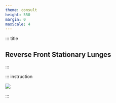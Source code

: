 ```yaml
---
theme: consult
height: 550
margin: 0
maxScale: 4
---
```

<!-- slide template="[[gym-ex]]" -->

::: title
## Reverse Front Stationary Lunges
:::

::: instruction

![](https://thumbs.gfycat.com/PaleThriftyAfricanpiedkingfisher-size_restricted.gif)

:::
